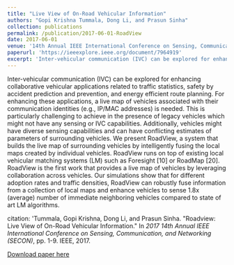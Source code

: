 ```yaml
---
title: "Live View of On-Road Vehicular Information"
authors: "Gopi Krishna Tummala, Dong Li, and Prasun Sinha"
collection: publications
permalink: /publication/2017-06-01-RoadView
date: 2017-06-01
venue: '14th Annual IEEE International Conference on Sensing, Communication, and Networking (SECON)'
paperurl: 'https://ieeexplore.ieee.org/document/7964919'
excerpt: 'Inter-vehicular communication (IVC) can be explored for enhancing collaborative vehicular applications related to traffic statistics, safety by accident prediction and prevention, and energy efficient route planning. For enhancing these applications, a live map of vehicles associated with their communication identities (e.g., IP/MAC addresses) is needed. This is particularly challenging to achieve in the presence of legacy vehicles which might not have any sensing or IVC capabilities. Additionally, vehicles might have diverse sensing capabilities and can have conflicting estimates of parameters of surrounding vehicles. We present RoadView, a system that builds the live map of surrounding vehicles by intelligently fusing the local maps created by individual vehicles. RoadView runs on top of existing local vehicular matching systems (LM) such as Foresight [10] or RoadMap [20]. RoadView is the first work that provides a live map of vehicles by leveraging collaboration across vehicles. Our simulations show that for different adoption rates and traffic densities, RoadView can robustly fuse information from a collection of local maps and enhance vehicles to sense 1.8x (average) number of immediate neighboring vehicles compared to state of art LM algorithms.'
---
```

Inter-vehicular communication (IVC) can be explored for enhancing collaborative vehicular applications related to traffic statistics, safety by accident prediction and prevention, and energy efficient route planning. For enhancing these applications, a live map of vehicles associated with their communication identities (e.g., IP/MAC addresses) is needed. This is particularly challenging to achieve in the presence of legacy vehicles which might not have any sensing or IVC capabilities. Additionally, vehicles might have diverse sensing capabilities and can have conflicting estimates of parameters of surrounding vehicles. We present RoadView, a system that builds the live map of surrounding vehicles by intelligently fusing the local maps created by individual vehicles. RoadView runs on top of existing local vehicular matching systems (LM) such as Foresight [10] or RoadMap [20]. RoadView is the first work that provides a live map of vehicles by leveraging collaboration across vehicles. Our simulations show that for different adoption rates and traffic densities, RoadView can robustly fuse information from a collection of local maps and enhance vehicles to sense 1.8x (average) number of immediate neighboring vehicles compared to state of art LM algorithms.

citation: 'Tummala, Gopi Krishna, Dong Li, and Prasun Sinha. "Roadview: Live View of On-Road Vehicular Information." In <i> 2017 14th Annual IEEE International Conference on Sensing, Communication, and Networking (SECON)</i>, pp. 1-9. IEEE, 2017.

[Download paper here](https://ieeexplore.ieee.org/document/7964919)

